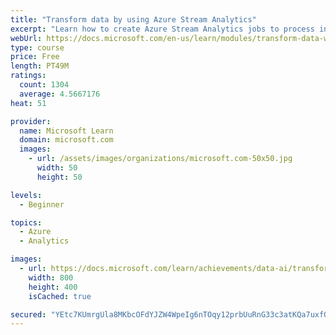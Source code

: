 ```yaml
---
title: "Transform data by using Azure Stream Analytics"
excerpt: "Learn how to create Azure Stream Analytics jobs to process input data, transform it with a query, and return results"
webUrl: https://docs.microsoft.com/en-us/learn/modules/transform-data-with-azure-stream-analytics/
type: course
price: Free
length: PT49M
ratings:
  count: 1304
  average: 4.5667176
heat: 51

provider:
  name: Microsoft Learn
  domain: microsoft.com
  images:
    - url: /assets/images/organizations/microsoft.com-50x50.jpg
      width: 50
      height: 50

levels:
  - Beginner

topics:
  - Azure
  - Analytics

images:
  - url: https://docs.microsoft.com/learn/achievements/data-ai/transform-data-with-azure-stream-analytics-badge-social.png
    width: 800
    height: 400
    isCached: true

secured: "YEtc7KUmrgUla8MKbcOFdYJZW4WpeIg6nTOqy12prbUuRnG33c3atKQa7uxfOF0EQHoz8P08fzDeiRCHy3J0rxwIY/47HRikGfyf+Y1gpXcnoPaYmUOtEmhIFAvdoUpDLz0Rc1VLbis/N9bHzB2+yW5PCa8hWagvDI9JTSlQzFJrJfp7/di+KJtRLD5W1Y7daJOx4B4v3FKJcvo8w9LfVQ+OoMUbgJ78ZC8jOqsKDxBUz3cp/bmYbCDRokay+QRb9+glRtR1pehqw28mqamUncsSSlu85unvsE9am1FZbL837fm9wRf8I4f+QsWFMLg0lIs5dR8pAvfc9dee0sGpb29xhPPoF8DdrX6MoxuhMmRNdwobEfVe+PVtgV5xKoG328KMKTLf3b8EZu5KtHeofBzGrJOWs0Y16fNW24HnGXY=;FWI+jPUTgRUFnFrCBZGiqA=="
---
```


